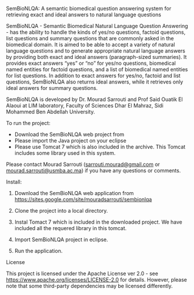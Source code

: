 
SemBioNLQA: A semantic biomedical question answering system for retrieving exact and ideal answers to natural language questions

SemBioNLQA - Semantic Biomedical Natural Language Question Answering - has the ability to handle the kinds of yes/no questions, factoid questions, 
list questions and summary questions that are commonly asked in the biomedical domain. It is aimed to be able to accept a variety of natural language 
questions and to generate appropriate natural language answers by providing both exact and ideal answers (paragraph-sized summaries). It provides exact 
answers “yes” or “no” for yes/no questions, biomedical named entities for factoid questions, and a list of biomedical named entities for list questions. 
In addition to exact answers for yes/no, factoid and list questions, SemBioNLQA also returns ideal answers, while it retrieves only ideal answers for summary 
questions.

SemBioNLQA is developed by  Dr. Mourad Sarrouti and Prof Said Ouatik El Alaoui at LIM laboratory, Faculty of Sciences Dhar El Mahraz, 
Sidi Mohammed Ben Abdellah University.



To run the project:
-	Download the SemBioNLQA web project from  
-	Please import the Java project on your eclipse
- Please use Tomcat 7 which is also included in the archive. This Tomcat includes some library used in this system.


Please contact Mourad Sarrouti (sarrouti.mourad@gmail.com or mourad.sarrouti@usmba.ac.ma) if you have any questions or comments.



Install:

1. Download the SemBioNLQA web application from  https://sites.google.com/site/mouradsarrouti/sembionlqa

2. Clone the project into a local directory.

3. Instal Tomact 7 which is included in the downloaded project. We have included all the requered library in this tomcat.

4. Import SemBioNLQA project in eclipse.

5. Run the application.


License

This project is licensed under the Apache License ver 2.0 - see https://www.apache.org/licenses/LICENSE-2.0 for details. 
However, please note that some third-party dependencies may be licensed differently.
